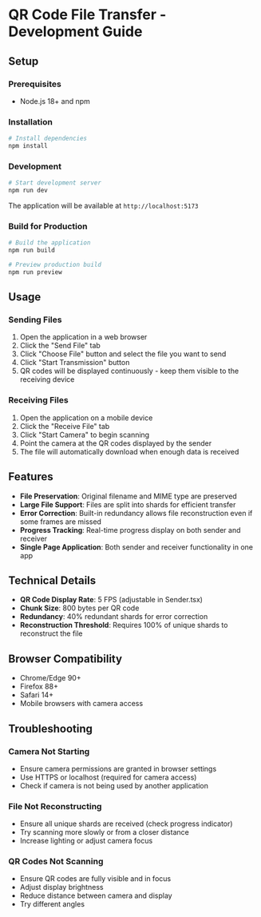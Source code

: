 # QR Code File Transfer - Development Guide

## Setup

### Prerequisites
- Node.js 18+ and npm

### Installation

```bash
# Install dependencies
npm install
```

### Development

```bash
# Start development server
npm run dev
```

The application will be available at `http://localhost:5173`

### Build for Production

```bash
# Build the application
npm run build

# Preview production build
npm run preview
```

## Usage

### Sending Files

1. Open the application in a web browser
2. Click the "Send File" tab
3. Click "Choose File" button and select the file you want to send
4. Click "Start Transmission" button
5. QR codes will be displayed continuously - keep them visible to the receiving device

### Receiving Files

1. Open the application on a mobile device
2. Click the "Receive File" tab
3. Click "Start Camera" to begin scanning
4. Point the camera at the QR codes displayed by the sender
5. The file will automatically download when enough data is received

## Features

- **File Preservation**: Original filename and MIME type are preserved
- **Large File Support**: Files are split into shards for efficient transfer
- **Error Correction**: Built-in redundancy allows file reconstruction even if some frames are missed
- **Progress Tracking**: Real-time progress display on both sender and receiver
- **Single Page Application**: Both sender and receiver functionality in one app

## Technical Details

- **QR Code Display Rate**: 5 FPS (adjustable in Sender.tsx)
- **Chunk Size**: 800 bytes per QR code
- **Redundancy**: 40% redundant shards for error correction
- **Reconstruction Threshold**: Requires 100% of unique shards to reconstruct the file

## Browser Compatibility

- Chrome/Edge 90+
- Firefox 88+
- Safari 14+
- Mobile browsers with camera access

## Troubleshooting

### Camera Not Starting
- Ensure camera permissions are granted in browser settings
- Use HTTPS or localhost (required for camera access)
- Check if camera is not being used by another application

### File Not Reconstructing
- Ensure all unique shards are received (check progress indicator)
- Try scanning more slowly or from a closer distance
- Increase lighting or adjust camera focus

### QR Codes Not Scanning
- Ensure QR codes are fully visible and in focus
- Adjust display brightness
- Reduce distance between camera and display
- Try different angles
